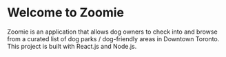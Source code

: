 # Welcome to Zoomie 

Zoomie is an application that allows dog owners to check into and browse from a curated list of dog parks / dog-friendly areas in Downtown Toronto. This project is built with React.js and Node.js.
